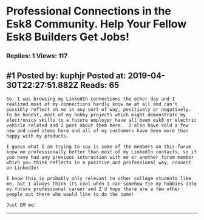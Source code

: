 # Professional Connections in the Esk8 Community. Help Your Fellow Esk8 Builders Get Jobs!

### Replies: 1 Views: 117

## \#1 Posted by: kuphjr Posted at: 2019-04-30T22:27:51.882Z Reads: 65

```
So, I was browsing my LinkedIn connections the other day and I realized most of my connections hardly know me at all and can't possibly reflect on me in any sort of way, positively or negatively.  To be honest, most of my hobby projects which might demonstrate my electronics skills to a future employer have all been esk8 or electric vehicle related and I post about them here.  I also have sold a few new and used items here and all of my customers have been more than happy with my products.

I guess what I am trying to say is some of the members on this forum know me professionally better than most of my LinkedIn contacts, so if you have had any previous interaction with me or another forum member which you think reflects in a positive and professional way, connect on LinkedIn!

I know this is probably only relevant to other college students like me, but I always think its cool when I can somehow tie my hobbies into my future professional career and I'd hope there are a few other people out there who would like to do the same!

Just DM me!
```

---

